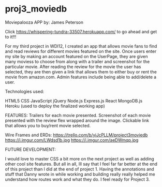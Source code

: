 # proj3_moviedb


Moviepalooza APP by: James Peterson

Click https://whispering-tundra-33507.herokuapp.com/ to go ahead and get to it!!!

For my third project in WDI12, I created an app that allows movie fans to find and read reviews for different movies featured on the site. Once users enter my site by making an account featured on the UserPage, they are given many moviess to choose from along with a trailer and screenshot for the particular movie. After reading the review for the movie the user has selected, they are then given a link that allows them to either buy or rent the movie from amazon.com. Admin features include being able to add/delete a user.

Technologies used:

HTML5 CSS JavaScript jQuery Node.js Express.js React MongoDB.js Heroku (used to deploy the finalized working app)

FEATURES: Trailers for each movie presented. Screenshot of each movie presented with the review flex wrapped around the image. Clickable link that allows you to buy/rent movie selected.

Wire Frames and ERDs:
https://trello.com/b/yiJcPLLM/project3moviedb
https://i.imgur.com/LWdsd1b.jpg
https://i.imgur.com/aeDWmqp.jpg

FUTURE DEVELOPMENT:

I would love to master CSS a bit more on the next project as well as adding other cool site features. But all in all, Ill say that I feel far far better at the end of this project than I did at the end of project 1. Having the annotations and stuff that Danny wrote in while working and building really really helped me understand how routes work and what they do. I feel ready for Project 3.